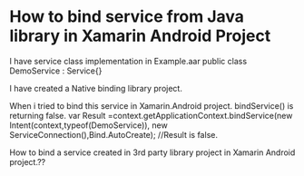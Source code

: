 
# How to bind service from Java library in Xamarin Android Project


I have service class implementation in Example.aar
public class DemoService : Service{}

I have created a Native binding library project.

When i tried to bind this service in Xamarin.Android project.  bindService() is returning false.
var Result =context.getApplicationContext.bindService(new Intent(context,typeof(DemoService)), new ServiceConnection(),Bind.AutoCreate); //Result is false.



How to bind a service created in 3rd party library project in Xamarin Android project.??

        